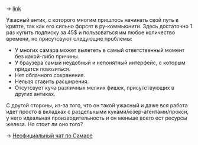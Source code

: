 -> [link](http://samara-weblab.ru/)

Ужасный антик, с которого многим пришлось начинать свой путь в крипте, так как его сильно форсят в ру-коммьюнити. Здесь достаточно 1 раз купить подписку за 45$ и пользоваться им любое количество времени, но присутсвуют следующие проблемы:
- У многих самара может вылететь в самый ответственный момент без какой-либо причины.
- У браузера самый неудобный и непонятный интерфейс, с которым придется повозиться.
- Нет облачного сохранения.
- Нельзя ставить расширения.
- Отсутсвует куча различных мелких фишек, присутствующих в других антиках.

С другой стороны, из-за того, что он такой ужасный и даже вся работа идет просто в вкладках с раздельными куками/юзер-агентами/прокси, у него идеальная производительность и он меньше всего ест ресурсы железа. Но стоит ли оно того?

-> [Неофициальный чат по Самаре](https://t.me/samara_weblab_chat)